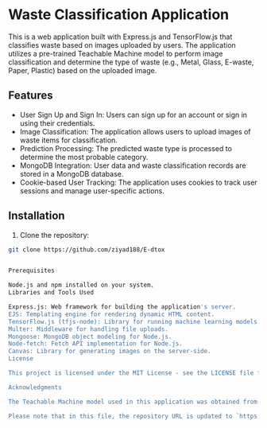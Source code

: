 # Waste Classification Application

This is a web application built with Express.js and TensorFlow.js that classifies waste based on images uploaded by users. The application utilizes a pre-trained Teachable Machine model to perform image classification and determine the type of waste (e.g., Metal, Glass, E-waste, Paper, Plastic) based on the uploaded image.

## Features

- User Sign Up and Sign In: Users can sign up for an account or sign in using their credentials.
- Image Classification: The application allows users to upload images of waste items for classification.
- Prediction Processing: The predicted waste type is processed to determine the most probable category.
- MongoDB Integration: User data and waste classification records are stored in a MongoDB database.
- Cookie-based User Tracking: The application uses cookies to track user sessions and manage user-specific actions.

## Installation

1. Clone the repository:

```bash
git clone https://github.com/ziyad188/E-dtox


Prerequisites

Node.js and npm installed on your system.
Libraries and Tools Used

Express.js: Web framework for building the application's server.
EJS: Templating engine for rendering dynamic HTML content.
TensorFlow.js (tfjs-node): Library for running machine learning models on Node.js.
Multer: Middleware for handling file uploads.
Mongoose: MongoDB object modeling for Node.js.
Node-fetch: Fetch API implementation for Node.js.
Canvas: Library for generating images on the server-side.
License

This project is licensed under the MIT License - see the LICENSE file for details.

Acknowledgments

The Teachable Machine model used in this application was obtained from teachablemachine.withgoogle.com.

Please note that in this file, the repository URL is updated to `https://github.com/ziyad188/E-dtox.git`, and the `LICENSE` information states that the project is licensed under the MIT License. Remember to replace `your_mongodb_connection_string` with the actual MongoDB connection string you are using in the `.env` file.

